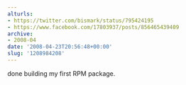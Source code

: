```yaml
---
alturls:
- https://twitter.com/bismark/status/795424195
- https://www.facebook.com/17803937/posts/856465439409
archive:
- 2008-04
date: '2008-04-23T20:56:48+00:00'
slug: '1208984208'
---
```


done building my first RPM package.

